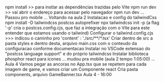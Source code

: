 npm install >> para instlar as dependências trazidas pelo Vite
npm run dev >> vai abrir o endereço para acessar pelo navegador
npm run dev
...
Passou pro mobile
...
Voltando na aula 2
Instalacao e config do tailwindCss
npm install -D tailwindcss postcss autoprefixer
npx tailwindcss init -p (a flag '-p' cria o postcss.config.cjs, que faz a integração com o Vite para este entender que estamos usando o tailwind)
Configurar o tailwind.config.cjs >>> indicou o caminho pro 'content' : './src/**/*.tsx'
Criar dentro de src a pasta styles e dentro desta, arquivo main.css com o conteudo da configuracao conforme documentacao
Instalar no VSCode extensao do "postcss language support" e do próprio tailwindcss
Instalar biblioteca phosphor react para icones
...
mudou pra mobile (aula 2 tempo 1:05:00)
...
Aula 4
Vamos pegar as ancoras no App.tsx que se repetem para cada imagem de game, e vamos criar um Componente react
Cria pasta components, arquivo GameBanner.tsx
Aula 4 - 16:00